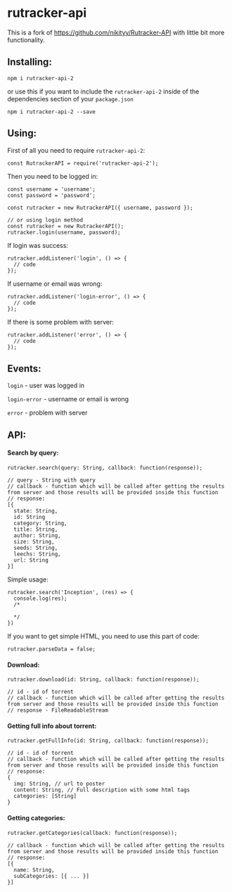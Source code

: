 # rutracker-api
This is a fork of https://github.com/nikityy/Rutracker-API with little bit more functionality.


## Installing:

```
npm i rutracker-api-2
```
or use this if you want to include the `rutracker-api-2` inside of the dependencies section of your `package.json`
```
npm i rutracker-api-2 --save
```

## Using:

First of all you need to require `rutracker-api-2`:

```
const RutrackerAPI = require('rutracker-api-2');
```

Then you need to be logged in:

```
const username = 'username';
const password = 'password';

const rutracker = new RutrackerAPI({ username, password });

// or using login method
const rutracker = new RutrackerAPI();
rutracker.login(username, password);
```

If login was success:
```
rutracker.addListener('login', () => {
  // code
});
```

If username or email was wrong:
```
rutracker.addListener('login-error', () => {
  // code
});
```

If there is some problem with server:
```
rutracker.addListener('error', () => {
  // code
});
```

## Events:

`login` - user was logged in

`login-error` - username or email is wrong

`error` - problem with server


## API:

#### Search by query:
```
rutracker.search(query: String, callback: function(response));
```
```
// query - String with query
// callback - function which will be called after getting the results from server and those results will be provided inside this function
// response:
[{
  state: String,
  id: String
  category: String,
  title: String,
  author: String,
  size: String,
  seeds: String,
  leechs: String,
  url: String
}]
```

Simple usage:

```
rutracker.search('Inception', (res) => {
  console.log(res);
  /*

  */
})
```

If you want to get simple HTML, you need to use this part of code:
```
rutracker.parseData = false;
```

#### Download:
```
rutracker.download(id: String, callback: function(response));
```
```
// id - id of torrent
// callback - function which will be called after getting the results from server and those results will be provided inside this function
// response - FileReadableStream
```


#### Getting full info about torrent:

```
rutracker.getFullInfo(id: String, callback: function(response));
```
```
// id - id of torrent
// callback - function which will be called after getting the results from server and those results will be provided inside this function
// response:
{
  img: String, // url to poster
  content: String, // Full description with some html tags
  categories: [String]
}
```

#### Getting categories:
```
rutracker.getCategories(callback: function(response));
```
```
// callback - function which will be called after getting the results from server and those results will be provided inside this function
// response:
[{
  name: String,
  subCategories: [{ ... }]
}]
```
